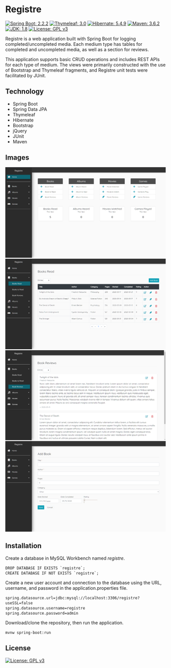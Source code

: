 # Registre
[![Spring Boot: 2.2.2](https://img.shields.io/badge/Spring%20Boot-2.2.2-brightgreen)](https://github.com/spring-projects/spring-boot)
[![Thymeleaf: 3.0](https://img.shields.io/badge/Thymeleaf-3.0-green)](https://www.thymeleaf.org/index.html)
[![Hibernate: 5.4.9](https://img.shields.io/badge/Hibernate-5.4.9-yellow)](https://hibernate.org/)
[![Maven: 3.6.2](https://img.shields.io/badge/Maven-3.6.2-orange.svg)](https://maven.apache.org/)
[![JDK: 1.8](https://img.shields.io/badge/JDK-1.8-red)](https://www.oracle.com/java/technologies/javase-jdk8-downloads.html)
[![License: GPL v3](https://img.shields.io/badge/license-GPL%20v3-blue.svg)](https://www.gnu.org/licenses/gpl-3.0)

Registre is a web application built with Spring Boot for logging completed/uncompleted media. Each medium type has tables for completed and uncompleted media, as well as a section for reviews.

This application supports basic CRUD operations and includes REST APIs for each type of medium. The views were primarily constructed with the use of Bootstrap and Thymeleaf fragments, and Registre unit tests were facilitated by JUnit.

## Technology
* Spring Boot
* Spring Data JPA
* Thymeleaf
* Hibernate
* Bootstrap
* jQuery
* JUnit
* Maven

## Images
![Home](images/home.png)
![Completed Media Table](images/table-completed.png)
![Reviews](images/reviews.png)
![Completed Media Form](images/form-completed.png)

## Installation
Create a database in MySQL Workbench named *registre*.

```
DROP DATABASE IF EXISTS `registre`;
CREATE DATABASE IF NOT EXISTS `registre`;
```

Create a new user account and connection to the database using the URL, username, and password in the application.properties file.

```
spring.datasource.url=jdbc:mysql://localhost:3306/registre?useSSL=false
spring.datasource.username=registre
spring.datasource.password=admin
```

Download/clone the repository, then run the application.
```
mvnw spring-boot:run
```

## License
[![License: GPL v3](https://img.shields.io/badge/license-GPL%20v3-blue.svg)](https://www.gnu.org/licenses/gpl-3.0)
